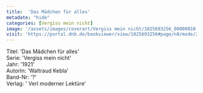 ```yaml
---
title:  'Das Mädchen für alles'
metadate: "hide"
categories: [Vergiss mein nicht]
image: '/assets/images/coverart/Vergiss mein nicht/1025693256_00000010.jpg'
visit: 'https://portal.dnb.de/bookviewer/view/1025693256#page/n0/mode/2up'
---
```

Titel: 'Das Mädchen für alles' <br>
Serie: 'Vergiss mein nicht' <br>
Jahr: '1921' <br>
AutorIn: 'Waltraud Kebla' <br>
Band-Nr: '?' <br>
Verlag: ' Verl moderner Lektüre'